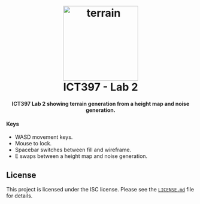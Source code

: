 <h1 align="center">
  <br>
  <img src="https://assetstorev1-prd-cdn.unity3d.com/key-image/fe7e92a0-e516-4f61-bc8d-f9f074b4e061.jpg" alt="terrain" width="200"></a>
  <br>
    ICT397 - Lab 2
  <br>
</h1>

<p align=center>
  <b> ICT397 Lab 2 showing terrain generation from a height map and noise generation. </b>
</p>

#### Keys
- WASD movement keys.
- Mouse to lock.
- Spacebar switches between fill and wireframe.
- E swaps between a height map and noise generation.

## License
This project is licensed under the ISC license. Please see the [`LICENSE.md`](LICENSE.md)
file for details.
